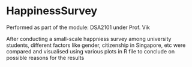 # HappinessSurvey

Performed as part of the module: DSA2101 under Prof. Vik 

After conducting a small-scale happniess survey among university students, different factors like gender, citizenship in Singapore, etc were compared and visualised using various plots in R file to conclude on possible reasons for the results

